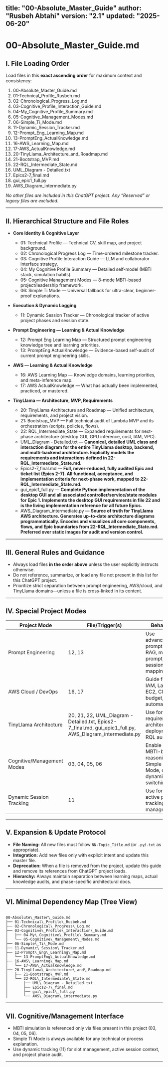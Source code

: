 title: "00-Absolute_Master_Guide"
author: "Rusbeh Abtahi"
version: "2.1"
updated: "2025-06-20"
---

# 00-Absolute_Master_Guide.md

## I. File Loading Order

Load files in this **exact ascending order** for maximum context and consistency:

1. 00-Absolute_Master_Guide.md
2. 01-Technical_Profile_Rusbeh.md
3. 02-Chronological_Progress_Log.md
4. 03-Cognitive_Profile_Interaction_Guide.md
5. 04-My_Cognitive_Profile_Summary.md
6. 05-Cognitive_Management_Modes.md
7. 06-Simple_Ti_Mode.md
8. 11-Dynamic_Session_Tracker.md
9. 12-Prompt_Eng_Learning_Map.md
10. 13-PromptEng_ActualKnowledge.md
11. 16-AWS_Learning_Map.md
12. 17-AWS_ActualKnowledge.md
13. 20-TinyLlama_Architecture_and_Roadmap.md
14. 21-Bootstrap_MVP.md
15. 22-RQL_Intermediate_State.md
16. UML_Diagram - Detailed.txt
17. Epics2-7_final.md
18. gui_epic1_full.py
19. AWS_Diagram_intermediate.py

*No other files are included in this ChatGPT project. Any “Reserved” or legacy files are excluded.*

---

## II. Hierarchical Structure and File Roles

- **Core Identity & Cognitive Layer**
  - 01: Technical Profile — Technical CV, skill map, and project background.
  - 02: Chronological Progress Log — Time-ordered milestone tracker.
  - 03: Cognitive Profile Interaction Guide — LLM and collaborator interface strategy.
  - 04: My Cognitive Profile Summary — Detailed self-model (MBTI stack, simulation habits).
  - 05: Cognitive Management Modes — 8-mode MBTI-based project/leadership framework.
  - 06: Simple Ti Mode — Universal fallback for ultra-clear, beginner-proof explanations.

- **Execution & Dynamic Logging**
  - 11: Dynamic Session Tracker — Chronological tracker of active project phases and session state.

- **Prompt Engineering — Learning & Actual Knowledge**
  - 12: Prompt Eng Learning Map — Structured prompt engineering knowledge tree and learning priorities.
  - 13: PromptEng ActualKnowledge — Evidence-based self-audit of current prompt engineering skills.

- **AWS — Learning & Actual Knowledge**
  - 16: AWS Learning Map — Knowledge domains, learning priorities, and meta-inference map.
  - 17: AWS ActualKnowledge — What has actually been implemented, practiced, or mastered.

- **TinyLlama — Architecture, MVP, Requirements**
  - 20: TinyLlama Architecture and Roadmap — Unified architecture, requirements, and project vision.
  - 21: Bootstrap_MVP — Full technical audit of Lambda MVP and its orchestration (scripts, policies, flows).
  - 22: RQL_Intermediate_State — Expanded requirements for next-phase architecture (desktop GUI, GPU inference, cost, IAM, VPC).
  - UML_Diagram - Detailed.txt — **Canonical, detailed UML class and interaction diagram for the entire TinyLlama desktop, backend, and multi-backend architecture. Explicitly models the requirements and interactions defined in 22-RQL_Intermediate_State.md.**
  - Epics2-7_final.md — **Full, never-reduced, fully audited Epic and ticket list (Epics 2–7). All functional, acceptance, and implementation criteria for next-phase work, mapped to 22-RQL_Intermediate_State.md.**
  - gui_epic1_full.py — **Complete Python implementation of the desktop GUI and all associated controller/service/state modules for Epic 1. Implements the desktop GUI requirements in file 22 and is the living implementation reference for all future Epics.**
  - AWS_Diagram_intermediate.py — **Source of truth for TinyLlama AWS architecture. Generates up-to-date architecture diagrams programmatically. Encodes and visualizes all core components, flows, and Epic boundaries from 22-RQL_Intermediate_State.md. Preferred over static images for audit and version control.**

---

## III. General Rules and Guidance

- Always load files **in the order above** unless the user explicitly instructs otherwise.
- Do not reference, summarize, or load any file not present in this list for this ChatGPT project.
- Prioritize strict separation between prompt engineering, AWS/cloud, and TinyLlama domains—unless a file is cross-linked in its content.

---

## IV. Special Project Modes

| Project Mode                | File/Trigger(s)                                | Behavior                                                         |
|-----------------------------|------------------------------------------------|------------------------------------------------------------------|
| Prompt Engineering          | 12, 13                                         | Use advanced prompt logic, RAG, meta-prompt, and session mapping |
| AWS Cloud / DevOps          | 16, 17                                         | Guide for IAM, Lambda, EC2, CI/CD, budget, automation            |
| TinyLlama Architecture      | 20, 21, 22, UML_Diagram - Detailed.txt, Epics2-7_final.md, gui_epic1_full.py, AWS_Diagram_intermediate.py | Use for requirements, architecture, deployment, RQL audit        |
| Cognitive/Management Modes  | 03, 04, 05, 06                                 | Enable MBTI-based reasoning, Simple Ti Mode, or dynamic switching|
| Dynamic Session Tracking    | 11                                             | Use for active phase tracking, slot management                   |

---

## V. Expansion & Update Protocol

- **File Naming:** All new files must follow `NN-Topic_Title.md` (or `.py`/`.txt` as appropriate).
- **Integration:** Add new files only with explicit intent and update this master file.
- **Deprecation:** When a file is removed from the project, update this guide and remove its references from ChatGPT project loads.
- **Hierarchy:** Always maintain separation between learning maps, actual knowledge audits, and phase-specific architectural docs.

---

## VI. Minimal Dependency Map (Tree View)

```

00-Absolute\_Master\_Guide.md
├── 01-Technical\_Profile\_Rusbeh.md
├── 02-Chronological\_Progress\_Log.md
├── 03-Cognitive\_Profile\_Interaction\_Guide.md
│   ├── 04-My\_Cognitive\_Profile\_Summary.md
│   └── 05-Cognitive\_Management\_Modes.md
├── 06-Simple\_Ti\_Mode.md
├── 11-Dynamic\_Session\_Tracker.md
├── 12-Prompt\_Eng\_Learning\_Map.md
│   └── 13-PromptEng\_ActualKnowledge.md
├── 16-AWS\_Learning\_Map.md
│   └── 17-AWS\_ActualKnowledge.md
├── 20-TinyLlama\_Architecture\_and\_Roadmap.md
│   ├── 21-Bootstrap\_MVP.md
│   └── 22-RQL\_Intermediate\_State.md
│       ├── UML\_Diagram - Detailed.txt
│       ├── Epics2-7\_final.md
│       ├── gui\_epic1\_full.py
│       └── AWS\_Diagram\_intermediate.py

```

---

## VII. Cognitive/Management Interface

- MBTI simulation is referenced only via files present in this project (03, 04, 05, 06).
- Simple Ti Mode is always available for any technical or process explanation.
- Use dynamic tracking (11) for slot management, active session context, and project phase audit.

---